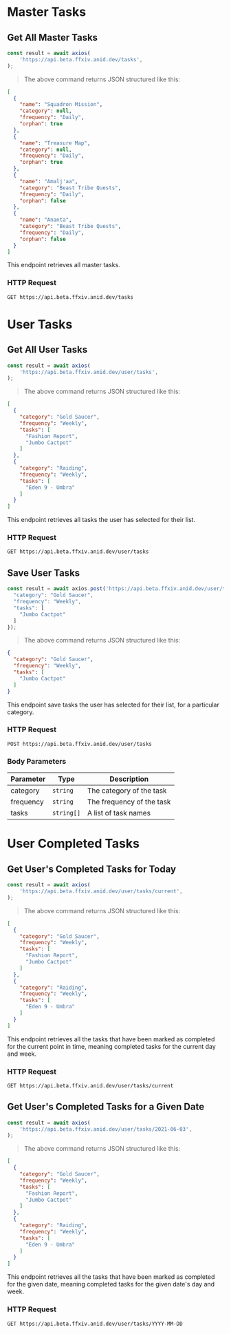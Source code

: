 # Master Tasks

## Get All Master Tasks

```javascript
const result = await axios(
    'https://api.beta.ffxiv.anid.dev/tasks',
);
```

> The above command returns JSON structured like this:

```json
[
  {
    "name": "Squadron Mission",
    "category": null,
    "frequency": "Daily",
    "orphan": true
  },
  {
    "name": "Treasure Map",
    "category": null,
    "frequency": "Daily",
    "orphan": true
  },
  {
    "name": "Amalj'aa",
    "category": "Beast Tribe Quests",
    "frequency": "Daily",
    "orphan": false
  },
  {
    "name": "Ananta",
    "category": "Beast Tribe Quests",
    "frequency": "Daily",
    "orphan": false
  }
]
```

This endpoint retrieves all master tasks.

### HTTP Request

`GET https://api.beta.ffxiv.anid.dev/tasks`

# User Tasks

## Get All User Tasks

```javascript
const result = await axios(
    'https://api.beta.ffxiv.anid.dev/user/tasks',
);
```

> The above command returns JSON structured like this:

```json
[
  {
    "category": "Gold Saucer",
    "frequency": "Weekly",
    "tasks": [
      "Fashion Report",
      "Jumbo Cactpot"
    ]
  },
  {
    "category": "Raiding",
    "frequency": "Weekly",
    "tasks": [
      "Eden 9 - Umbra"
    ]
  }
]
```

This endpoint retrieves all tasks the user has selected for their list.

### HTTP Request

`GET https://api.beta.ffxiv.anid.dev/user/tasks`

## Save User Tasks

```javascript
const result = await axios.post('https://api.beta.ffxiv.anid.dev/user/tasks', {
  "category": "Gold Saucer",
  "frequency": "Weekly",
  "tasks": [
    "Jumbo Cactpot"
  ]
});
```

> The above command returns JSON structured like this:

```json
{
  "category": "Gold Saucer",
  "frequency": "Weekly",
  "tasks": [
    "Jumbo Cactpot"
  ]
}
```

This endpoint save tasks the user has selected for their list, for a particular category.

### HTTP Request

`POST https://api.beta.ffxiv.anid.dev/user/tasks`

### Body Parameters

Parameter | Type | Description
--------- | ----------- | -----------
category | `string` | The category of the task
frequency | `string` | The frequency of the task
tasks | `string[]` | A list of task names

# User Completed Tasks

## Get User's Completed Tasks for Today

```javascript
const result = await axios(
    'https://api.beta.ffxiv.anid.dev/user/tasks/current',
);
```

> The above command returns JSON structured like this:

```json
[
  {
    "category": "Gold Saucer",
    "frequency": "Weekly",
    "tasks": [
      "Fashion Report",
      "Jumbo Cactpot"
    ]
  },
  {
    "category": "Raiding",
    "frequency": "Weekly",
    "tasks": [
      "Eden 9 - Umbra"
    ]
  }
]
```

This endpoint retrieves all the tasks that have been marked as completed for the current point in time, meaning completed tasks for the current day and week.

### HTTP Request

`GET https://api.beta.ffxiv.anid.dev/user/tasks/current`

## Get User's Completed Tasks for a Given Date

```javascript
const result = await axios(
    'https://api.beta.ffxiv.anid.dev/user/tasks/2021-06-03',
);
```

> The above command returns JSON structured like this:

```json
[
  {
    "category": "Gold Saucer",
    "frequency": "Weekly",
    "tasks": [
      "Fashion Report",
      "Jumbo Cactpot"
    ]
  },
  {
    "category": "Raiding",
    "frequency": "Weekly",
    "tasks": [
      "Eden 9 - Umbra"
    ]
  }
]
```

This endpoint retrieves all the tasks that have been marked as completed for the given date, meaning completed tasks for the given date's day and week.

### HTTP Request

`GET https://api.beta.ffxiv.anid.dev/user/tasks/YYYY-MM-DD`